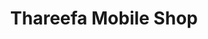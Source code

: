 ---
title: "Thareefa Mobile Shop"
url: /bharath-nagar-east-vennakkara-nurani-palakkad-kerala/thareefa-mobile-shop/
shop: Handy
---
